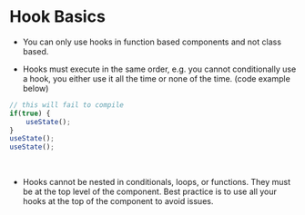 # Hook Basics

* You can only use hooks in function based components and not class based.<br>

* Hooks must execute in the same order, e.g. you cannot conditionally use a hook, you either use it all the time or none of the time. (code example below)
```javascript react
// this will fail to compile
if(true) {
    useState(); 
}
useState(); 
useState();
```
<br>

* Hooks cannot be nested in conditionals, loops, or functions. They must be at the top level of the component. Best practice is to use all your hooks at the top of the component to avoid issues.<br>